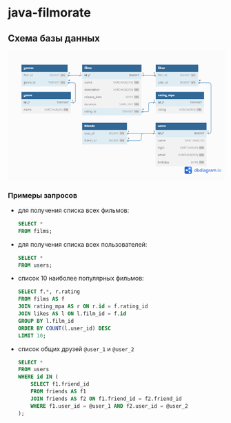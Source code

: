 # java-filmorate

## Схема базы данных

![database schema](dbschema.png)

### Примеры запросов

- для получения списка всех фильмов:
  ```sql
  SELECT * 
  FROM films;
  ```
- для получения списка всех пользователей:
  ```sql
  SELECT * 
  FROM users;
  ```
- список 10 наиболее популярных фильмов:
  ```sql
  SELECT f.*, r.rating
  FROM films AS f
  JOIN rating_mpa AS r ON r.id = f.rating_id
  JOIN likes AS l ON l.film_id = f.id
  GROUP BY l.film_id
  ORDER BY COUNT(l.user_id) DESC
  LIMIT 10;
  ```
- список общих друзей `@user_1` и `@user_2`
  ```sql
  SELECT *
  FROM users
  WHERE id IN (
      SELECT f1.friend_id
      FROM friends AS f1
      JOIN friends AS f2 ON f1.friend_id = f2.friend_id
      WHERE f1.user_id = @user_1 AND f2.user_id = @user_2
  );
  ```